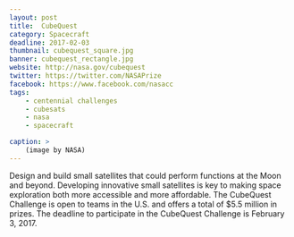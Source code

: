 ```yaml
---
layout: post
title:  CubeQuest
category: Spacecraft
deadline: 2017-02-03
thumbnail: cubequest_square.jpg
banner: cubequest_rectangle.jpg
website: http://nasa.gov/cubequest
twitter: https://twitter.com/NASAPrize
facebook: https://www.facebook.com/nasacc
tags: 
    - centennial challenges
    - cubesats
    - nasa
    - spacecraft

caption: >
    (image by NASA)
---
```

Design and build small satellites that could perform functions at the Moon and beyond. Developing innovative small satellites is key to making space exploration both more accessible and more affordable. The CubeQuest Challenge is open to teams in the U.S. and offers a total of $5.5 million in prizes. The deadline to participate in the CubeQuest Challenge is February 3, 2017.